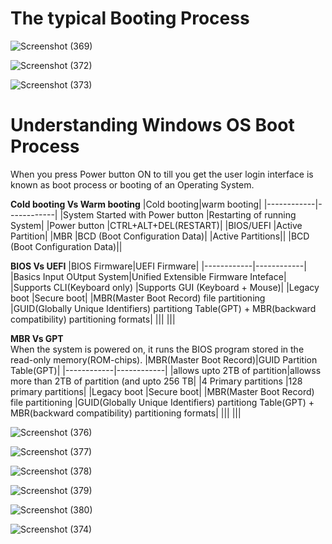 # The typical Booting Process
![Screenshot (369)](https://github.com/mahtokamal/OS_foundational_concepts/assets/62587491/d8bb3dcc-3b41-43f9-8399-e1ec97cb06ab)

![Screenshot (372)](https://github.com/mahtokamal/OS_foundational_concepts/assets/62587491/234fed7f-a701-42a5-9e26-a9fadd66de2e)

![Screenshot (373)](https://github.com/mahtokamal/OS_foundational_concepts/assets/62587491/6e68b5ec-a0ef-4ed7-92ac-9d0d4ea5485b)

# Understanding Windows OS Boot Process
When you press Power button ON to till you get the user login interface is known as boot process or booting of an Operating System.

**Cold booting  Vs Warm booting**
|Cold booting|warm booting|
|------------|------------|
|System Started with Power button |Restarting of running System|
|Power button |CTRL+ALT+DEL(RESTART)|
|BIOS/UEFI |Active Partition|
|MBR |BCD (Boot Configuration Data)|
|Active Partitions||
|BCD (Boot Configuration Data)||

**BIOS  Vs UEFI**
|BIOS Firmware|UEFI Firmware|
|------------|------------|
|Basics Input OUtput System|Unified Extensible Firmware Inteface|
|Supports CLI(Keyboard only) |Supports GUI (Keyboard + Mouse)|
|Legacy boot |Secure boot|
|MBR(Master Boot Record) file partitioning |GUID(Globally Unique Identifiers) partitiong Table(GPT) + MBR(backward compatibility) partitioning formats|
|||
|||

**MBR  Vs GPT**<br>
When the system is powered on, it runs the BIOS program stored in the read-only memory(ROM-chips).
|MBR(Master Boot Record)|GUID Partition Table(GPT)|
|------------|------------|
|allows upto 2TB of partition|allowss more than 2TB of partition (and upto 256 TB|
|4 Primary partitions |128 primary partitions|
|Legacy boot |Secure boot|
|MBR(Master Boot Record) file partitioning |GUID(Globally Unique Identifiers) partitiong Table(GPT) + MBR(backward compatibility) partitioning formats|
|||
|||

![Screenshot (376)](https://github.com/mahtokamal/OS_foundational_concepts/assets/62587491/63795121-5415-4773-be92-3b32184229a2)

![Screenshot (377)](https://github.com/mahtokamal/OS_foundational_concepts/assets/62587491/57ebfc7c-1309-4bc3-8280-c1f8d655161c)

![Screenshot (378)](https://github.com/mahtokamal/OS_foundational_concepts/assets/62587491/8fc75f7f-881c-4241-a966-ca650458adab)

![Screenshot (379)](https://github.com/mahtokamal/OS_foundational_concepts/assets/62587491/f10cac5f-0e4a-430d-ba7f-13571df671e2)

![Screenshot (380)](https://github.com/mahtokamal/OS_foundational_concepts/assets/62587491/b30d5e4c-4ec9-4d5b-adf4-d8f6d2785c15)




![Screenshot (374)](https://github.com/mahtokamal/OS_foundational_concepts/assets/62587491/1abe7cfd-0411-463e-a081-9ecbb4ddf9ad)

